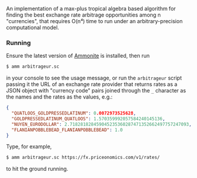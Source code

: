 An implementation of a max-plus tropical algebra based algorithm for finding the best exchange rate arbitrage opportunities
among n "currencies", that requires O(n⁴) time to run under an arbitrary-precision computational model.

### Running
Ensure the latest version of [Ammonite](https://ammonite.io/) is installed, then run
```bash
$ amm arbitrageur.sc
```
in your console to see the usage message, or run the `arbitrageur` script passing it the URL of an exchange rate provider that returns rates as a JSON object with "currency code" pairs joined through the `_` character as the names and the rates as the values, e.g.:
```json
{
  "QUATLOOS_GOLDPRESSEDLATINUM": 0.0072973525628,
  "GOLDPRESSEDLATINUM_QUATLOOS": 1.570359992057584240145136,
  "NUYEN_EURODOLLAR": 2.718281828459045235360287471352662497757247093,
  "FLANIANPOBBLEBEAD_FLANIANPOBBLEBEAD": 1.0
}
```
Type, for example,
```bash
$ amm arbitrageur.sc https://fx.priceonomics.com/v1/rates/
```
to hit the ground running.